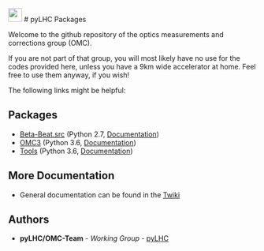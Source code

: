 <img src="https://twiki.cern.ch/twiki/pub/BEABP/Logos/OMC_logo.png" height="28"> 
# pyLHC Packages

Welcome to the github repository of the optics measurements and corrections group (OMC).

If you are not part of that group, you will most likely have no use for the codes provided here, 
unless you have a 9km wide accelerator at home.
Feel free to use them anyway, if you wish!

The following links might be helpful:

## Packages
 
- [Beta-Beat.src](https://github.com/pylhc/Beta-Beat.src) (Python 2.7, [Documentation](https://pylhc.github.io/Beta-Beat.src))
- [OMC3](https://github.com/pylhc/omc3) (Python 3.6, [Documentation](https://pylhc.github.io/omc3))
- [Tools](https://github.com/pylhc/pylhc) (Python 3.6, [Documentation](https://pylhc.github.io/pylhc))

## More Documentation

- General documentation can be found in the [Twiki](https://twiki.cern.ch/twiki/bin/view/BEABP/OMC)

## Authors

* **pyLHC/OMC-Team** - *Working Group* - [pyLHC](https://github.com/orgs/pylhc/teams/omc-team)

<!--
## License
This project is licensed under the  License - see the [LICENSE.md](LICENSE.md) file for details
-->